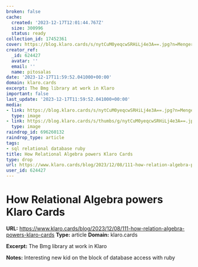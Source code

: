 ```yaml
---
broken: false
cache:
  created: '2023-12-17T12:01:44.767Z'
  size: 300996
  status: ready
collection_id: 17452361
cover: https://blog.klaro.cards/s/nytCuM0yeqcwSRHiLj4e3A==.jpg?n=Menger-Schwamm.jpg
creator_ref:
  _id: 624427
  avatar: ''
  email: ''
  name: pitosalas
date: '2023-12-17T11:59:52.041000+00:00'
domain: klaro.cards
excerpt: The Bmg library at work in Klaro
important: false
last_update: '2023-12-17T11:59:52.041000+00:00'
media:
- link: https://blog.klaro.cards/s/nytCuM0yeqcwSRHiLj4e3A==.jpg?n=Menger-Schwamm.jpg
  type: image
- link: https://blog.klaro.cards/s/thumbs/g/nytCuM0yeqcwSRHiLj4e3A==.jpg?n=Menger-Schwamm.jpg
  type: image
raindrop_id: 696260132
raindrop_type: article
tags:
- sql relational database ruby
title: How Relational Algebra powers Klaro Cards
type: drop
url: https://www.klaro.cards/blog/2023/12/08/111-how-relation-algebra-powers-klaro-cards
user_id: 624427
---
```


# How Relational Algebra powers Klaro Cards

**URL:** https://www.klaro.cards/blog/2023/12/08/111-how-relation-algebra-powers-klaro-cards
**Type:** article
**Domain:** klaro.cards

**Excerpt:** The Bmg library at work in Klaro

**Notes:**
Interesting new kid on the block of database access with ruby
